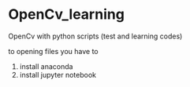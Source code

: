 # OpenCv_learning
OpenCv with python scripts (test and learning codes)

to opening files you have to 
  1) install anaconda
  2) install jupyter notebook
